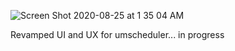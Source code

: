![Screen Shot 2020-08-25 at 1 35 04 AM](https://user-images.githubusercontent.com/56457896/91126984-4450e080-e673-11ea-874e-204bea6ff84a.png)

Revamped UI and UX for umscheduler... in progress
